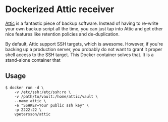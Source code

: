 # Dockerized Attic receiver

[Attic](https://attic-backup.org/) is a fantastic piece of backup software. Instead of having to re-write your own backup script all the time, you can just tap into Attic and get other nice features like retention policies and de-duplication.

By default, Attic support SSH targets, which is awesome. However, if you're backing up a production server, you probably do not want to grant it proper shell access to the SSH target. This Docker container solves that. It is a stand-alone container that


## Usage

    $ docker run -d \
        -v /etc/ssh:/etc/ssh:ro \
        -v /path/to/vault:/home/attic/vault \
        --name attic \
        -e "SSHKEY=Your public ssh key" \
        -p 2222:22 \
        vpetersson/attic


